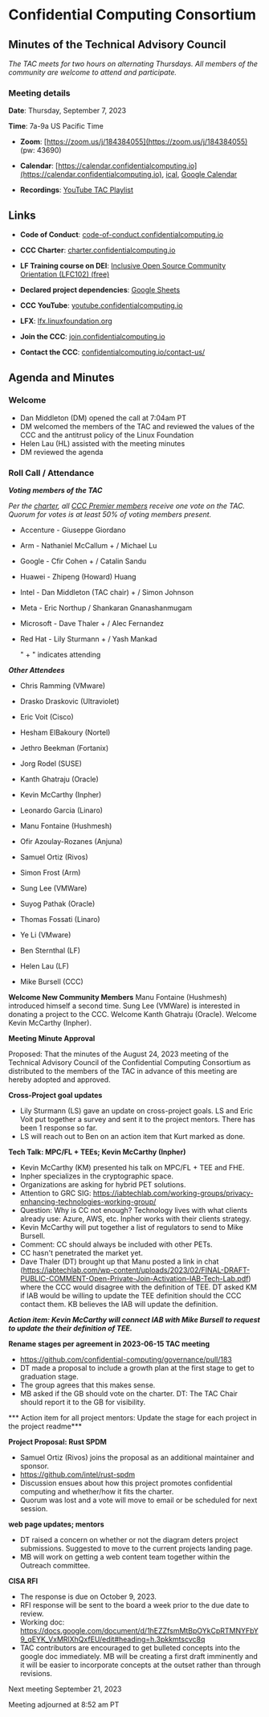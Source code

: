 # Confidential Computing Consortium

## Minutes of the Technical Advisory Council

*The TAC meets for two hours on alternating Thursdays. All members of the community are welcome to attend and participate.*

### Meeting details

**Date**: Thursday, September 7, 2023

**Time**: 7a-9a US Pacific Time

* **Zoom**: [https://zoom.us/j/184384055](https://zoom.us/j/184384055) (pw: 43690)

* **Calendar**: [https://calendar.confidentialcomputing.io](https://calendar.confidentialcomputing.io),
[ical](https://calendar.google.com/calendar/ical/c\_c0pcihr7n2n1k3a38i32d9ag10%40group.calendar.google.com/public/basic.ics),
[Google Calendar](https://calendar.google.com/calendar/u/0/r?cid=c\_c0pcihr7n2n1k3a38i32d9ag10@group.calendar.google.com)

* **Recordings**: [YouTube TAC Playlist](https://www.youtube.com/playlist?list=PLmfkUJc39uMjaB_I1dYW72I44kr9QzG_B)

## Links

* **Code of Conduct**: [code-of-conduct.confidentialcomputing.io](https://code-of-conduct.confidentialcomputing.io)

* **CCC Charter**: [charter.confidentialcomputing.io](https://charter.confidentialcomputing.io)

* **LF Training course on DEI**: [Inclusive Open Source Community Orientation (LFC102) (free)](https://training.linuxfoundation.org/training/inclusive-open-source-community-orientation-lfc102/)

* **Declared project dependencies**: [Google Sheets](https://docs.google.com/spreadsheets/d/1UKnbbGWXYLjnPZsox3zmYo59nv3XSXjePfas5E2fER0/edit#gid=0)

* **CCC YouTube**: [youtube.confidentialcomputing.io](https://youtube.confidentialcomputing.io)

* **LFX**: [lfx.linuxfoundation.org](https://lfx.linuxfoundation.org)

* **Join the CCC**: [join.confidentialcomputing.io](https://join.confidentialcomputing.io)

* **Contact the CCC**: [confidentialcomputing.io/contact-us/](https://confidentialcomputing.io/contact-us/)

## Agenda and Minutes

### Welcome

* Dan Middleton (DM) opened the call at 7:04am PT
* DM welcomed the members of the TAC and reviewed the values of the CCC and the antitrust policy of the Linux Foundation
* Helen Lau (HL) assisted with the meeting minutes
* DM reviewed the agenda

### Roll Call / Attendance

***Voting members of the TAC***

*Per the [charter](https://charter.confidentialcomputing.io), all [CCC Premier members](https://confidentialcomputing.io/members/) receive one vote on the TAC. Quorum for votes is at least 50% of voting members present.*

* Accenture - Giuseppe Giordano 
* Arm - Nathaniel McCallum + / Michael Lu
* Google - Cfir Cohen + / Catalin Sandu 
* Huawei - Zhipeng (Howard) Huang 
* Intel - Dan Middleton (TAC chair) + / Simon Johnson
* Meta - Eric Northup / Shankaran Gnanashanmugam
* Microsoft - Dave Thaler + / Alec Fernandez  
* Red Hat - Lily Sturmann + / Yash Mankad 

   " + " indicates attending

***Other Attendees***

* Chris Ramming (VMware)
* Drasko Draskovic (Ultraviolet)
* Eric Voit (Cisco)
* Hesham ElBakoury (Nortel)
* Jethro Beekman (Fortanix)
* Jorg Rodel (SUSE)
* Kanth Ghatraju (Oracle) 
* Kevin McCarthy (Inpher)
* Leonardo Garcia (Linaro)
* Manu Fontaine (Hushmesh)
* Ofir Azoulay-Rozanes (Anjuna)
* Samuel Ortiz (Rivos)
* Simon Frost (Arm)
* Sung Lee (VMWare)
* Suyog Pathak (Oracle)
* Thomas Fossati (Linaro)
* Ye Li (VMware)

* Ben Sternthal (LF)
* Helen Lau (LF)
* Mike Bursell (CCC)


**Welcome New Community Members**
Manu Fontaine (Hushmesh) introduced himself a second time.
Sung Lee (VMWare) is interested in donating a project to the CCC.
Welcome Kanth Ghatraju (Oracle).
Welcome Kevin McCarthy (Inpher).

**Meeting Minute Approval**

Proposed: That the minutes of the August 24, 2023 meeting of the Technical Advisory Council of the Confidential Computing Consortium as distributed to the members of the TAC in advance of this meeting are hereby adopted and approved.


**Cross-Project goal updates**

* Lily Sturmann (LS) gave an update on cross-project goals. LS and Eric Voit put together a survey and sent it to the project mentors. There has been 1 response so far. 
* LS will reach out to Ben on an action item that Kurt marked as done.


**Tech Talk: MPC/FL + TEEs; Kevin McCarthy (Inpher)**

* Kevin McCarthy (KM) presented his talk on MPC/FL + TEE and FHE.
* Inpher specializes in the cryptographic space.
* Organizations are asking for hybrid PET solutions.
* Attention to GRC SIG: https://iabtechlab.com/working-groups/privacy-enhancing-technologies-working-group/
* Question: Why is CC not enough? Technology lives with what clients already use: Azure, AWS, etc. Inpher works with their clients strategy.
* Kevin McCarthy will put together a list of regulators to send to Mike Bursell.
* Comment: CC should always be included with other PETs.
* CC hasn't penetrated the market yet.
* Dave Thaler (DT) brought up that Manu posted a link in chat (https://iabtechlab.com/wp-content/uploads/2023/02/FINAL-DRAFT-PUBLIC-COMMENT-Open-Private-Join-Activation-IAB-Tech-Lab.pdf) where the CCC would disagree with the definition of TEE. DT asked KM if IAB would be willing to update the TEE definition should the CCC contact them. KB believes the IAB will update the definition. 

***Action item: Kevin McCarthy will connect IAB with Mike Bursell to request to update the their definition of TEE.***


**Rename stages per agreement in 2023-06-15 TAC meeting**

* https://github.com/confidential-computing/governance/pull/183
* DT made a proposal to include a growth plan at the first stage to get to graduation stage.
* The group agrees that this makes sense.
* MB asked if the GB should vote on the charter. DT: The TAC Chair should report it to the GB for visibility.

*** Action item for all project mentors: Update the stage for each project in the project readme***


**Project Proposal: Rust SPDM**

* Samuel Ortiz (Rivos) joins the proposal as an additional maintainer and sponsor.
* https://github.com/intel/rust-spdm
* Discussion ensues about how this project promotes confidential computing and whether/how it fits the charter.
* Quorum was lost and a vote will move to email or be scheduled for next session.


**web page updates; mentors**

* DT raised a concern on whether or not the diagram deters project submissions. Suggested to move to the current projects landing page.
* MB will work on getting a web content team together within the Outreach committee.


**CISA RFI**

* The response is due on October 9, 2023.
* RFI response will be sent to the board a week prior to the due date to review.
* Working doc: https://docs.google.com/document/d/1hEZZfsmMtBpOYkCpRTMNYFbY9_qEYK_VxMRlXhQxfEU/edit#heading=h.3pkkmtscvc8q
* TAC contributors are encouraged to get bulleted concepts into the google doc immediately. MB will be creating a first draft imminently and it will be easier to incorporate concepts at the outset rather than through revisions.

Next meeting September 21, 2023

Meeting adjourned at 8:52 am PT
